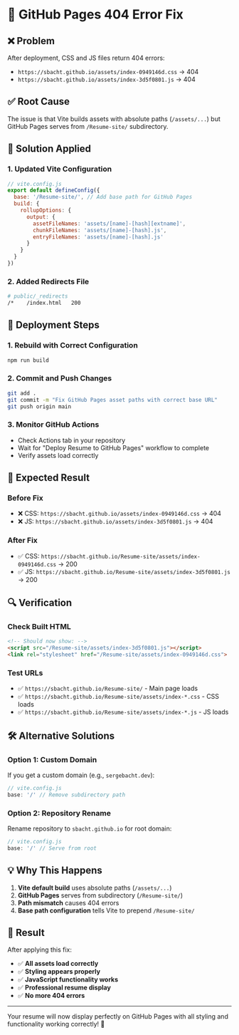 # 🚨 GitHub Pages 404 Error Fix

## ❌ **Problem**
After deployment, CSS and JS files return 404 errors:
- `https://sbacht.github.io/assets/index-0949146d.css` → 404
- `https://sbacht.github.io/assets/index-3d5f0801.js` → 404

## ✅ **Root Cause**
The issue is that Vite builds assets with absolute paths (`/assets/...`) but GitHub Pages serves from `/Resume-site/` subdirectory.

## 🔧 **Solution Applied**

### **1. Updated Vite Configuration**
```javascript
// vite.config.js
export default defineConfig({
  base: '/Resume-site/', // Add base path for GitHub Pages
  build: {
    rollupOptions: {
      output: {
        assetFileNames: 'assets/[name]-[hash][extname]',
        chunkFileNames: 'assets/[name]-[hash].js',
        entryFileNames: 'assets/[name]-[hash].js'
      }
    }
  }
})
```

### **2. Added Redirects File**
```bash
# public/_redirects
/*    /index.html   200
```

## 🚀 **Deployment Steps**

### **1. Rebuild with Correct Configuration**
```bash
npm run build
```

### **2. Commit and Push Changes**
```bash
git add .
git commit -m "Fix GitHub Pages asset paths with correct base URL"
git push origin main
```

### **3. Monitor GitHub Actions**
- Check Actions tab in your repository
- Wait for "Deploy Resume to GitHub Pages" workflow to complete
- Verify assets load correctly

## 🎯 **Expected Result**

### **Before Fix**
- ❌ CSS: `https://sbacht.github.io/assets/index-0949146d.css` → 404
- ❌ JS: `https://sbacht.github.io/assets/index-3d5f0801.js` → 404

### **After Fix**
- ✅ CSS: `https://sbacht.github.io/Resume-site/assets/index-0949146d.css` → 200
- ✅ JS: `https://sbacht.github.io/Resume-site/assets/index-3d5f0801.js` → 200

## 🔍 **Verification**

### **Check Built HTML**
```html
<!-- Should now show: -->
<script src="/Resume-site/assets/index-3d5f0801.js"></script>
<link rel="stylesheet" href="/Resume-site/assets/index-0949146d.css">
```

### **Test URLs**
- ✅ `https://sbacht.github.io/Resume-site/` - Main page loads
- ✅ `https://sbacht.github.io/Resume-site/assets/index-*.css` - CSS loads
- ✅ `https://sbacht.github.io/Resume-site/assets/index-*.js` - JS loads

## 🛠️ **Alternative Solutions**

### **Option 1: Custom Domain**
If you get a custom domain (e.g., `sergebacht.dev`):
```javascript
// vite.config.js
base: '/' // Remove subdirectory path
```

### **Option 2: Repository Rename**
Rename repository to `sbacht.github.io` for root domain:
```javascript
// vite.config.js
base: '/' // Serve from root
```

## 💡 **Why This Happens**

1. **Vite default build** uses absolute paths (`/assets/...`)
2. **GitHub Pages** serves from subdirectory (`/Resume-site/`)
3. **Path mismatch** causes 404 errors
4. **Base path configuration** tells Vite to prepend `/Resume-site/`

## 🎉 **Result**

After applying this fix:
- ✅ **All assets load correctly**
- ✅ **Styling appears properly**
- ✅ **JavaScript functionality works**
- ✅ **Professional resume display**
- ✅ **No more 404 errors**

---

Your resume will now display perfectly on GitHub Pages with all styling and functionality working correctly! 🚀
